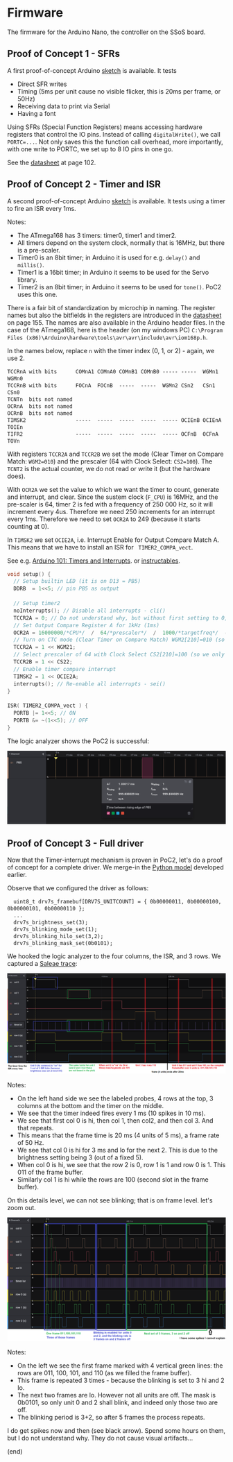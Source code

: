 # Firmware

The firmware for the Arduino Nano, the controller on the SSoS board.


## Proof of Concept 1 - SFRs

A first proof-of-concept Arduino [sketch](poc1) is available.
It tests
 - Direct SFR writes
 - Timing (5ms per unit cause no visible flicker, this is 20ms per frame, or 50Hz)
 - Receiving data to print via Serial
 - Having a font

Using SFRs (Special Function Registers) means accessing hardware registers
that control the IO pins. Instead of calling `digitalWrite()`, we call
`PORTC=...`. Not only saves this the function call overhead, more importantly,
with one write to PORTC, we set up to 8 IO pins in one go.

See the [datasheet](https://ww1.microchip.com/downloads/en/DeviceDoc/ATmega48P_88P_168P-DS40002065A.pdf?page=102) at page 102.


## Proof of Concept 2 - Timer and ISR

A second proof-of-concept Arduino [sketch](poc2) is available.
It tests using a timer to fire an ISR every 1ms.

Notes:
 - The ATmega168 has 3 timers: timer0, timer1 and timer2. 
 - All timers depend on the system clock, normally that is 16MHz, but there is a pre-scaler.
 - Timer0 is an 8bit timer; in Arduino it is used for e.g. `delay()` and `millis()`.
 - Timer1 is a 16bit timer; in Arduino it seems to be used for the Servo library.
 - Timer2 is an 8bit timer; in Arduino it seems to be used for `tone()`. PoC2 uses this one.

There is a fair bit of standardization by microchip in naming.
The register names but also the bitfields in the registers are introduced in the 
[datasheet](https://ww1.microchip.com/downloads/en/DeviceDoc/ATmega48P_88P_168P-DS40002065A.pdf?page=155) on page 155.
The names are also available in the Arduino header files.
In the case of the ATmega168, here is the header (on my windows PC)
`C:\Program Files (x86)\Arduino\hardware\tools\avr\avr\include\avr\iom168p.h`.

In the names below, replace `n` with the timer index (0, 1, or 2) - again, we use 2.
```
TCCRnA with bits      COMnA1 COMnA0 COMnB1 COMnB0 ----- -----  WGMn1  WGMn0
TCCRnB with bits      FOCnA  FOCnB  -----  -----  WGMn2 CSn2   CSn1   CSn0
TCNTn  bits not named
OCRnA  bits not named
OCRnB  bits not named
TIMSK2                -----  -----  -----  -----  ----- OCIEnB OCIEnA TOIEn
TIFR2                 -----  -----  -----  -----  ----- OCFnB  OCFnA  TOVn
```

With registers `TCCR2A` and `TCCR2B` we set the mode (Clear Timer on Compare Match: `WGM2=010`)
and the prescaler (64 with Clock Select: `CS2=100`). 
The `TCNT2` is the actual counter, we do not read or write it (but the hardware does).

With `OCR2A` we set the value to which we want the timer to count, generate and interrupt, and clear.
Since the sustem clock (`F_CPU`) is 16MHz, and the pre-scaler is 64, timer 2 is fed with a frequency of 250 000 Hz, so it will increment
every 4us. Therefore we need 250 increments for an interrupt every 1ms. Therefore we need to set `OCR2A` to 249 (because it starts counting at 0).

In `TIMSK2` we set `OCIE2A`, i.e. Interrupt Enable for Output Compare Match A.
This means that we have to install an ISR for ` TIMER2_COMPA_vect`.

See e.g. [Arduino 101: Timers and Interrupts](https://www.robotshop.com/community/forum/t/arduino-101-timers-and-interrupts/13072).
or [instructables](https://www.instructables.com/Arduino-Timer-Interrupts/).

```c
void setup() {
  // Setup builtin LED (it is on D13 = PB5)
  DDRB  = 1<<5; // pin PB5 as output

  // Setup timer2
  noInterrupts(); // Disable all interrupts - cli()
  TCCR2A = 0; // Do not understand why, but without first setting to 0, we get 4.063us instead of 1ms
  // Set Output Compare Register A for 1kHz (1ms)
  OCR2A = 16000000/*CPU*/  /  64/*prescaler*/  /  1000/*targetfreq*/  -  1;
  // Turn on CTC mode (Clear Timer on Compare Match) WGM2[210]=010 (so we only set WGM21)
  TCCR2A = 1 << WGM21;
  // Select prescaler of 64 with Clock Select CS2[210]=100 (so we only set CS22)
  TCCR2B = 1 << CS22;   
  // Enable timer compare interrupt
  TIMSK2 = 1 << OCIE2A;
  interrupts(); // Re-enable all interrupts - sei()
}

ISR( TIMER2_COMPA_vect ) {
  PORTB |= 1<<5; // ON
  PORTB &= ~(1<<5); // OFF
}
```

The logic analyzer shows the PoC2 is successful:

![ISR 1ms](poc1-isr1ms.png)


## Proof of Concept 3 - Full driver

Now that the Timer-interrupt mechanism is proven in PoC2, let's do a proof of concept for a complete driver.
We merge-in the [Python model](../isr) developed earlier.

Observe that we configured the driver as follows:

```
  uint8_t drv7s_framebuf[DRV7S_UNITCOUNT] = { 0b00000011, 0b00000100, 0b00000101, 0b00000110 };
  ...
  drv7s_brightness_set(3);
  drv7s_blinking_mode_set(1);
  drv7s_blinking_hilo_set(3,2);
  drv7s_blinking_mask_set(0b0101);
```

We hooked the logic analyzer to the four columns, the ISR, and 3 rows.
We captured a [Saleae trace](poc3-session.sal):

![detail](poc3-saleae-detail.png)

Notes:
 - On the left hand side we see the labeled probes, 4 rows at the top, 3 columns at the bottom and
   the timer on the middle.
 - We see that the timer indeed fires every 1 ms (10 spikes in 10 ms).
 - We see that first col 0 is hi, then col 1, then col2, and then col 3. And that repeats.
 - This means that the frame time is 20 ms (4 units of 5 ms), a frame rate of 50 Hz.
 - We see that col 0 is hi for 3 ms and lo for the next 2. This is due to the brightness setting being 3 (out of a fixed 5).
 - When col 0 is hi, we see that the row 2 is 0, row 1 is 1 and row 0 is 1. This 011 of the frame buffer.
 - Similarly col 1 is hi while the rows are 100 (second slot in the frame buffer).

On this details level, we can not see blinking; that is on frame level.
let's zoom out.

![overview](poc3-saleae-overview.png)

Notes:
 - On the left we see the first frame marked with 4 vertical green lines: 
   the rows are 011, 100, 101, and 110 (as we filled the frame buffer).
 - This frame is repeated 3 times - because the blinking is set to 3 hi and 2 lo.
 - The next two frames are lo. However not all units are off. 
   The mask is 0b0101, so only unit 0 and 2 shall blink, and indeed only those two are off.
 - The blinking period is 3+2, so after 5 frames the process repeats.

I do get spikes now and then (see black arrow). Spend some hours on them, but I do not understand why.
They do not cause visual artifacts...
 
(end)

